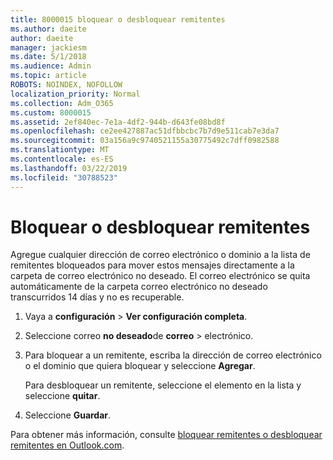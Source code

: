 ```yaml
---
title: 8000015 bloquear o desbloquear remitentes
ms.author: daeite
author: daeite
manager: jackiesm
ms.date: 5/1/2018
ms.audience: Admin
ms.topic: article
ROBOTS: NOINDEX, NOFOLLOW
localization_priority: Normal
ms.collection: Adm_O365
ms.custom: 8000015
ms.assetid: 2ef840ec-7e1a-4df2-944b-d643fe08bd8f
ms.openlocfilehash: ce2ee427887ac51dfbbcbc7b7d9e511cab7e3da7
ms.sourcegitcommit: 03a156a9c9740521155a30775492c7dff0982588
ms.translationtype: MT
ms.contentlocale: es-ES
ms.lasthandoff: 03/22/2019
ms.locfileid: "30788523"
---
```

# <a name="block-or-unblock-senders"></a>Bloquear o desbloquear remitentes

Agregue cualquier dirección de correo electrónico o dominio a la lista de remitentes bloqueados para mover estos mensajes directamente a la carpeta de correo electrónico no deseado. El correo electrónico se quita automáticamente de la carpeta correo electrónico no deseado transcurridos 14 días y no es recuperable.
  
1. Vaya a **configuración** \> **Ver configuración completa**. 
    
2. Seleccione correo **no deseado**de **correo** \> electrónico. 
    
3. Para bloquear a un remitente, escriba la dirección de correo electrónico o el dominio que quiera bloquear y seleccione **Agregar**. 
    
    Para desbloquear un remitente, seleccione el elemento en la lista y seleccione **quitar**.
    
4. Seleccione **Guardar**. 
    
Para obtener más información, consulte [bloquear remitentes o desbloquear remitentes en Outlook.com](https://go.microsoft.com/fwlink/p/?linkid=873133).
  

